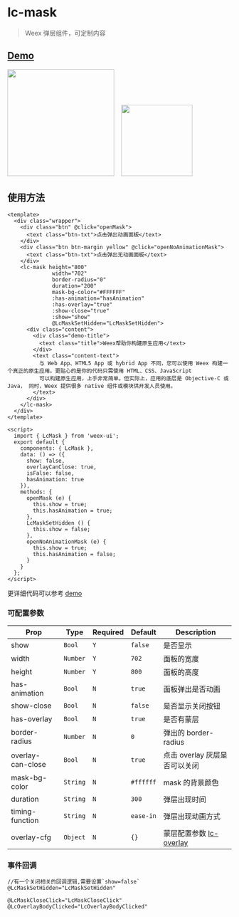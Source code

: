 # lc-mask 

> Weex 弹层组件，可定制内容


## [Demo](https://h5.m.taobao.com/trip/lc-mask/index.html?_wx_tpl=https%3A%2F%2Fh5.m.taobao.com%2Ftrip%2Flc-mask%2Fdemo%2Findex.native-min.js)
<img src="https://gw.alipayobjects.com/zos/rmsportal/WMcMaWMTOpBSevBGfNTT.gif" width="240"/>&nbsp;&nbsp;&nbsp;&nbsp;<img src="https://img.alicdn.com/tfs/TB1CgYJSpXXXXc5aXXXXXXXXXXX-200-200.png" width="160"/>

## 使用方法

```vue
<template>
  <div class="wrapper">
    <div class="btn" @click="openMask">
      <text class="btn-txt">点击弹出动画面板</text>
    </div>
    <div class="btn btn-margin yellow" @click="openNoAnimationMask">
      <text class="btn-txt">点击弹出无动画面板</text>
    </div>
    <lc-mask height="800"
              width="702"
              border-radius="0"
              duration="200"
              mask-bg-color="#FFFFFF"
              :has-animation="hasAnimation"
              :has-overlay="true"
              :show-close="true"
              :show="show"
              @LcMaskSetHidden="LcMaskSetHidden">
      <div class="content">
        <div class="demo-title">
          <text class="title">Weex帮助你构建原生应用</text>
        </div>
        <text class="content-text">
          与 Web App、HTML5 App 或 hybrid App 不同，您可以使用 Weex 构建一个真正的原生应用。更贴心的是你的代码只需使用 HTML、CSS、JavaScript
          可以构建原生应用，上手非常简单。但实际上，应用的底层是 Objective-C 或 Java， 同时，Weex 提供很多 native 组件或模块供开发人员使用。
        </text>
      </div>
    </lc-mask>
  </div>
</template>

<script>
  import { LcMask } from 'weex-ui';
  export default {
    components: { LcMask },
    data: () => ({
      show: false,
      overlayCanClose: true,
      isFalse: false,
      hasAnimation: true
    }),
    methods: {
      openMask (e) {
        this.show = true;
        this.hasAnimation = true;
      },
      LcMaskSetHidden () {
        this.show = false;
      },
      openNoAnimationMask (e) {
        this.show = true;
        this.hasAnimation = false;
      }
    }
  };
</script>
```

更详细代码可以参考 [demo](https://github.com/alibaba/weex-ui/blob/master/example/mask/index.vue)


### 可配置参数

| Prop | Type | Required | Default | Description |
|-------------|------------|--------|-----|-----|
| show | `Bool` |`Y`| `false` |  是否显示 |
| width | `Number` |`Y`| `702` | 面板的宽度  |
| height | `Number` |`Y`| `800` | 面板的高度  |
| has-animation | `Bool` |`N`| `true` | 面板弹出是否动画 |
| show-close | `Bool` | `N`|`false` |  是否显示关闭按钮 |
| has-overlay | `Bool` |`N`| `true` |  是否有蒙层 |
| border-radius | `Number` |`N`| `0` |  弹出的 border-radius |
| overlay-can-close | `Bool` |`N`| `true` |  点击 overlay 灰层是否可以关闭 |
| mask-bg-color | `String` |`N`| `#ffffff` |  mask 的背景颜色 |
| duration | `String` |`N`| `300` |  弹层出现时间 |
| timing-function | `String` |`N`| `ease-in` |  弹层出现动画方式 |
| overlay-cfg | `Object` |`N`| `{}` |  蒙层配置参数 [lc-overlay](https://github.com/alibaba/weex-ui/blob/master/packages/lc-overlay/README.md) |


### 事件回调

```
//有一个关闭相关的回调逻辑,需要设置`show=false`
@LcMaskSetHidden="LcMaskSetHidden" 

@LcMaskCloseClick="LcMaskCloseClick"
@LcOverlayBodyClicked="LcOverlayBodyClicked"
```
